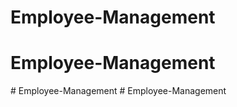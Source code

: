 # Employee-Management
# Employee-Management
#   E m p l o y e e - M a n a g e m e n t  
 # Employee-Management
